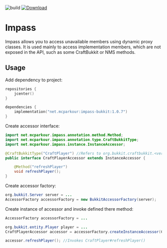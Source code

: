 ![build](https://github.com/mcparkournet/impass/workflows/build/badge.svg)
[![Download](https://api.bintray.com/packages/mcparkour/maven-public/impass-core/images/download.svg)](https://bintray.com/mcparkour/maven-public/impass-core/_latestVersion)

# Impass

Impass allows you to access unavailable members using dynamic proxy classes. It is used mainly to access implementation members, which are not exposed in the API, such as some CraftBukkit or NMS methods.

## Usage

Add dependency to project:

```kotlin
repositories {
	jcenter()
}

dependencies {
	implementation("net.mcparkour:impass-bukkit:1.0.7")
}
```

Create accessor interface:

```java
import net.mcparkour.impass.annotation.method.Method;
import net.mcparkour.impass.annotation.type.CraftBukkitType;
import net.mcparkour.impass.instance.InstanceAccessor;

@CraftBukkitType("CraftPlayer") //Refers to org.bukkit.craftbukkit.<version>.CraftPlayer
public interface CraftPlayerAccessor extends InstanceAccessor {

	@Method("refreshPlayer")
	void refreshPlayer();
}
```

Create accessor factory:

```java
org.bukkit.Server server = ...
AccessorFactory accessorFactory = new BukkitAccessorFactory(server);
```

Create instance of accessor and invoke defined there method:

```java
AccessorFactory accessorFactory = ...

org.bukkit.entity.Player player = ...
CraftPlayerAccessor accessor = accessorFactory.createInstanceAccessor(CraftPlayerAccessor.class, player);

accessor.refreshPlayer(); //Invokes CraftPlayer#refreshPlayer()
```
